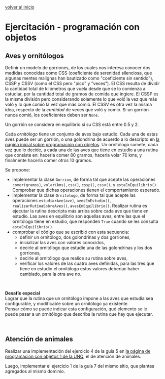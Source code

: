<style>
.page-header {
    padding-bottom: 50px;
    padding-top: 50px;
}
</style>

[volver al inicio](./index.md)  

# Ejercitación - programación con objetos

## Aves y ornitólogos
Definir un modelo de gorriones, de los cuales nos interesa conocer dos medidas conocidas como CSS (coeficiente de serenidad silenciosa, que algunas mentes malignas han bautizado como "coeficiente sin sentido"), CSSP y CSSV (como el CSS pero "pico" y "veces"). 
El CSS resulta de dividir la cantidad total de kilómetros que vuela desde que se lo comienza a estudiar, por la cantidad total de gramos de comida que ingiere. El CSSP es la misma división pero considerando solamente lo que voló la vez que más voló y lo que comió la vez que más comió. El CSSV es otra vez la misma idea, respecto de la *cantidad* de veces que voló y comió.
Si un gorrión nunca comió, los coeficientes deben ser `None`.

Un gorrión se considera en equilibrio si su CSS está entre 0.5 y 2.

Cada *ornitólogo* tiene un conjunto de aves bajo estudio. Cada una de estas aves puede ser un gorrión, o una golondrina de acuerdo a lo descripto en [la página inicial sobre programación con objetos](./oop-intro.md).
Un ornitólogo somete, cada vez que lo decide, a cada una de las aves que tiene en estudio a una rutina que consiste en: hacerla comer 80 gramos, hacerla volar 70 kms, y finalmente hacerla comer otros 10 gramos.

Se propone:
* implementar la clase `Gorrion`, de forma tal que acepte las operaciones `comer(gramos)`, `volar(kms)`, `css()`, `cssp()`, `cssv()`, y `estaEnEquilibrio()`. Comprobar que dichas operaciones tienen el comportamiento esperado.
* implementar la clase `Ornitologo`, de forma tal que acepte las operaciones `estudiarAve(ave)`, `avesEnEstudio()`, `realizarRutinaSobreAves()`, `avesEnEquilibrio()`. Realizar rutina es ejecutar la rutina descripta más arriba sobre cada ave que tiene en estudio. Las aves en equilibrio son aquellas aves, entre las que el ornitólogo tiene en estudio, que responden `True` cuando se les consulta `estaEnEquilibrio()`.
* comprobar el código que se escribió con esta secuencia:
    - definir un ornitólogo, dos golondrinas y dos gorriones, 
    - inicializar las aves con valores conocidos,
    - decirle al ornitólogo que estudie una de las golondrinas y los dos gorriones,
    - decirle al ornitólogo que realice su rutina sobre aves,
    - verificar los valores de las cuatro aves definidas, para las tres que tiene en estudio el ornitólogo estos valores deberían haber cambiado, para la otra ave no.

<br/>

**Desafío especial**  
Lograr que la rutina que un ornitólogo impone a las aves que estudia sea configurable, y modificable sobre un ornitólogo ya existente.  
Pensar cómo se puede indicar esta configuración, qué elemento se le puede pasar a un ornitólogo que describa la rutina que hay que ejecutar.

<br/>


## Atención de animales
Realizar una implementación del ejercicio 4 de la guía 5 en [la página de programación con objetos 1 de la UNQ](https://objetos1wollokunq.gitlab.io/material/#guides), el de atención de animales.

Luego, implementar el ejercicio 1 de la guía 7 del mismo sitio, que plantea agregados al mismo dominio.


